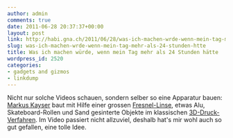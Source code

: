 ```yaml
---
author: admin
comments: true
date: 2011-06-28 20:37:37+00:00
layout: post
link: http://habi.gna.ch/2011/06/28/was-ich-machen-wrde-wenn-mein-tag-mehr-als-24-stunden-htte/
slug: was-ich-machen-wrde-wenn-mein-tag-mehr-als-24-stunden-htte
title: Was ich machen würde, wenn mein Tag mehr als 24 Stunden hätte
wordpress_id: 2520
categories:
- gadgets and gizmos
- linkdump
---
```





Nicht nur solche Videos schauen, sondern selber so eine Apparatur bauen: [Markus Kayser](http://www.markuskayser.com/) baut mit Hilfe einer grossen [Fresnel-Linse](http://de.wikipedia.org/wiki/Fresnel-Linse), etwas Alu, Skateboard-Rollen und Sand gesinterte Objekte im klassischen [3D-Druck-Verfahren](http://de.wikipedia.org/wiki/Digital_Fabricator). Im Video passiert nicht allzuviel, deshalb hat's mir wohl auch so gut gefallen, eine tolle Idee.

